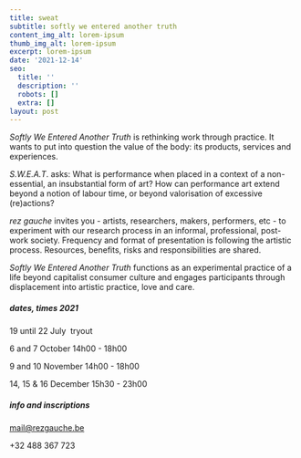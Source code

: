 ```yaml
---
title: sweat
subtitle: softly we entered another truth
content_img_alt: lorem-ipsum
thumb_img_alt: lorem-ipsum
excerpt: lorem-ipsum
date: '2021-12-14'
seo:
  title: ''
  description: ''
  robots: []
  extra: []
layout: post
---
```

*Softly We Entered Another Truth* is rethinking work through practice. It wants to put into question the value of the body: its products, services and experiences.

*S.W.E.A.T*. asks: What is performance when placed in a context of a non-essential, an insubstantial form of art? How can performance art extend beyond a notion of labour time, or beyond valorisation of excessive (re)actions?

*rez gauche* invites you - artists, researchers, makers, performers, etc - to experiment with our research process in an informal, professional, post-work society. Frequency and format of presentation is following the artistic process. Resources, benefits, risks and responsibilities are shared.

*Softly We Entered Another Truth* functions as an experimental practice of a life beyond capitalist consumer culture and engages participants through displacement into artistic practice, love and care.


##### dates, times 2021

19 until 22 July 
tryout

6 and 7 October
14h00 - 18h00

9 and 10 November
14h00 - 18h00

14, 15 & 16 December
15h30 - 23h00

##### info and inscriptions

mail@rezgauche.be

+32 488 367 723
